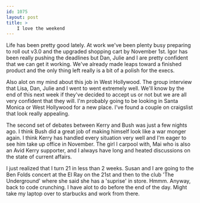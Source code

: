 ```yaml
---
id: 1075
layout: post
title: >
    I love the weekend
---
```


Life has been pretty good lately. At work we've been plenty busy preparing to roll out v3.0 and the upgraded shopping cart by November 1st. Igor has been really pushing the deadlines but Dan, Julie and I are pretty confident that we can get it working. We've already made leaps toward a finished product and the only thing left really is a bit of a polish for the execs.

Also alot on my mind about this job in West Hollywood. The group interview that Lisa, Dan, Julie and I went to went extremely well. We'll know by the end of this next week if they've decided to accept us or not but we are all very confident that they will. I'm probably going to be looking in Santa Monica or West Hollywood for a new place. I've found a couple on craigslist that look really appealing.

The second set of debates between Kerry and Bush was just a few nights ago. I think Bush did a great job of making himself look like a war monger again. I think Kerry has handled every situation very well and I'm eager to see him take up office in November. The girl I carpool with, Mai who is also an Avid Kerry supporter, and I always have long and heated discussions on the state of current affairs.

I just realized that I turn 21 in less than 2 weeks. Susan and I are going to the Ben Folds concert at the El Ray on the 21st and then to the club 'The Underground' where she said she has a 'suprise' in store. Hmmm. Anyway, back to code crunching. I have alot to do before the end of the day. Might take my laptop over to starbucks and work from there.
